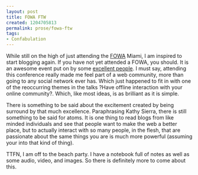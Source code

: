 ```yaml
---
layout: post
title: FOWA FTW
created: 1204705813
permalink: prose/fowa-ftw
tags:
- Confabulation
---
```

While still on the high of just attending the <a href="http://www.futureofwebapps.com/2008/miami/" title="Future Of Web Apps">FOWA</a> Miami, I am inspired to start blogging again. If you have not yet attended a FOWA, you should. It is an awesome event put on by some <a href="http://carsonified.com/" title="Carsonified" target="_blank">excellent people</a>. I must say, attending this conference really made me feel part of a web community, more than going to any social network ever has. Which just happened to fit in with one of the reoccurring themes in the talks ?Have offline interaction with your online community?. Which, like most ideas, is as brilliant as it is simple.

There is something to be said about the excitement created by being surround by that much excellence. Paraphrasing Kathy Sierra, there is still something to be said for atoms. It is one thing to read blogs from like minded individuals and see that people want to make the web a better place, but to actually interact with so many people, in the flesh, that are passionate about the same things you are is much more powerful (assuming your into that kind of thing).

TTFN, I am off to the beach party. I have a notebook full of notes as well as some audio, video, and images. So there is definitely more to come about this.
